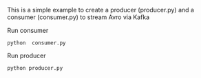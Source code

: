 This is a simple example to create a producer (producer.py) and a consumer (consumer.py) to stream Avro via Kafka

Run consumer
```
python  consumer.py
```

Run producer
```
python producer.py
```
